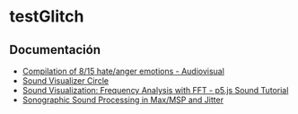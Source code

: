 # testGlitch

## Documentación

- [Compilation of 8/15 hate/anger emotions - Audiovisual](https://www.youtube.com/watch?v=mMIHdtjvLhs)
- [Sound Visualizer Circle](https://www.openprocessing.org/sketch/458076)
- [Sound Visualization: Frequency Analysis with FFT - p5.js Sound Tutorial](https://www.youtube.com/watch?v=2O3nm0Nvbi4&feature=youtu.be&t=870)
- [Sonographic Sound Processing in Max/MSP and Jitter](https://www.youtube.com/watch?v=0PrIO5tweeo)
